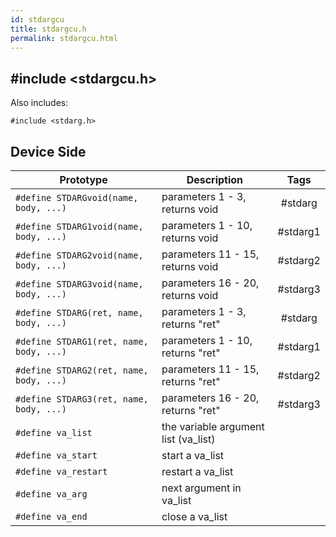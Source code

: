 ```yaml
---
id: stdargcu
title: stdargcu.h
permalink: stdargcu.html
---
```


## #include <stdargcu.h>

Also includes:
```
#include <stdarg.h>
```

## Device Side
Prototype | Description | Tags
--- | --- | :---:
```#define STDARGvoid(name, body, ...)``` | parameters 1 - 3, returns void | #stdarg
```#define STDARG1void(name, body, ...)``` | parameters 1 - 10, returns void | #stdarg1
```#define STDARG2void(name, body, ...)``` | parameters 11 - 15, returns void | #stdarg2
```#define STDARG3void(name, body, ...)``` | parameters 16 - 20, returns void | #stdarg3
```#define STDARG(ret, name, body, ...)``` | parameters 1 - 3, returns "ret" | #stdarg
```#define STDARG1(ret, name, body, ...)``` | parameters 1 - 10, returns "ret" | #stdarg1
```#define STDARG2(ret, name, body, ...)``` | parameters 11 - 15, returns "ret" | #stdarg2
```#define STDARG3(ret, name, body, ...)``` | parameters 16 - 20, returns "ret" | #stdarg3
```#define va_list``` | the variable argument list (va_list)
```#define va_start``` | start a va_list
```#define va_restart``` | restart a va_list
```#define va_arg``` | next argument in va_list
```#define va_end``` | close a va_list
